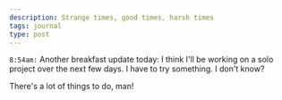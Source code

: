 ```yaml
---
description: Strange times, good times, harsh times
tags: journal
type: post
---
```


`8:54am:` Another breakfast update today: I think I'll be working on a solo project over the next few days. I have to try something. I don't know?

There's a lot of things to do, man!
